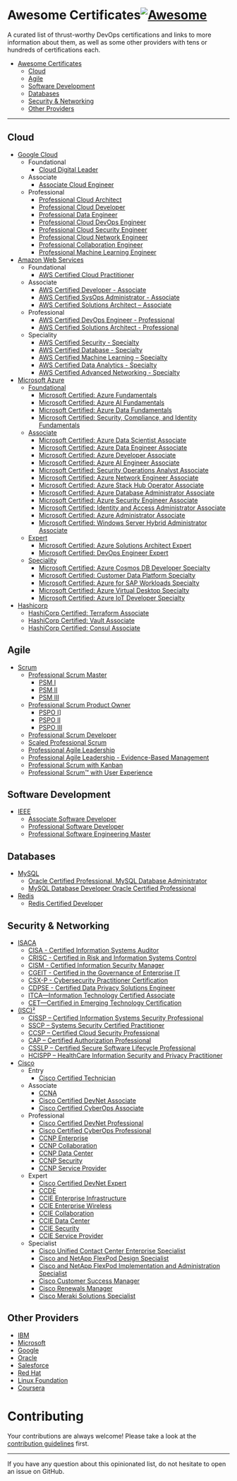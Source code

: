 # Awesome Certificates[![Awesome](https://awesome.re/badge-flat.svg)](https://awesome.re)
A curated list of thrust-worthy DevOps certifications and links to more information about them, as well as some other providers with tens or hundreds of certifications each.

- [Awesome Certificates](#awesome-certificates)
    - [Cloud](#cloud)
    - [Agile](#agile)
    - [Software Development](#software-development)
    - [Databases](#databases)
    - [Security & Networking](#security-networking)
    - [Other Providers](#other-providers-of-certifications)
---

## Cloud
* [Google Cloud](https://cloud.google.com/certification)
    * Foundational
        * [Cloud Digital Leader](https://cloud.google.com/certification/cloud-digital-leader)
    * Associate
        * [Associate Cloud Engineer](https://cloud.google.com/certification/cloud-engineer)
    * Professional
        * [Professional Cloud Architect](https://cloud.google.com/certification/cloud-architect)
        * [Professional Cloud Developer](https://cloud.google.com/certification/cloud-developer)
        * [Professional Data Engineer](https://cloud.google.com/certification/data-engineer)
        * [Professional Cloud DevOps Engineer](https://cloud.google.com/certification/cloud-devops-engineer)
        * [Professional Cloud Security Engineer](https://cloud.google.com/certification/cloud-security-engineer)
        * [Professional Cloud Network Engineer](https://cloud.google.com/certification/cloud-network-engineer)
        * [Professional Collaboration Engineer](https://cloud.google.com/certification/collaboration-engineer)
        * [Professional Machine Learning Engineer](https://cloud.google.com/certification/machine-learning-engineer)
* [Amazon Web Services](https://aws.amazon.com/certification/)
    * Foundational
        * [AWS Certified Cloud Practitioner](https://aws.amazon.com/certification/certified-cloud-practitioner)
    * Associate
        * [AWS Certified Developer - Associate](https://aws.amazon.com/certification/certified-developer-associate)
        * [AWS Certified SysOps Administrator - Associate](https://aws.amazon.com/certification/certified-sysops-admin-associate)
        * [AWS Certified Solutions Architect – Associate](https://aws.amazon.com/certification/certified-solutions-architect-associate)
    * Professional
        * [AWS Certified DevOps Engineer - Professional](https://aws.amazon.com/certification/certified-devops-engineer-professional)
        * [AWS Certified Solutions Architect - Professional](https://aws.amazon.com/certification/certified-solutions-architect-professional)
    * Speciality
        * [AWS Certified Security - Specialty](https://aws.amazon.com/certification/certified-security-specialty)
        * [AWS Certified Database - Specialty](https://aws.amazon.com/certification/certified-database-specialty)
        * [AWS Certified Machine Learning – Specialty](https://aws.amazon.com/certification/certified-machine-learning-specialty)
        * [AWS Certified Data Analytics - Specialty](https://aws.amazon.com/certification/certified-data-analytics-specialty)
        * [AWS Certified Advanced Networking - Specialty](https://aws.amazon.com/certification/certified-advanced-networking-specialty)
* [Microsoft Azure](https://docs.microsoft.com/en-us/learn/certifications/)
    * [Foundational](https://docs.microsoft.com/en-us/learn/certifications/browse/?type=fundamentals&resource_type=certification)
        * [Microsoft Certified: Azure Fundamentals](https://docs.microsoft.com/en-us/learn/certifications/azure-fundamentals)
        * [Microsoft Certified: Azure AI Fundamentals](https://docs.microsoft.com/en-us/learn/certifications/azure-ai-fundamentals/)
        * [Microsoft Certified: Azure Data Fundamentals](https://docs.microsoft.com/en-us/learn/certifications/azure-data-fundamentals/)
        * [Microsoft Certified: Security, Compliance, and Identity Fundamentals](https://docs.microsoft.com/en-us/learn/certifications/security-compliance-and-identity-fundamentals/)
    * [Associate](https://docs.microsoft.com/en-us/learn/certifications/browse/?resource_type=certification&products=azure&type=role-based&levels=intermediate)
        * [Microsoft Certified: Azure Data Scientist Associate](https://docs.microsoft.com/en-us/learn/certifications/azure-data-scientist/)
        * [Microsoft Certified: Azure Data Engineer Associate](https://docs.microsoft.com/en-us/learn/certifications/azure-data-engineer/)
        * [Microsoft Certified: Azure Developer Associate](https://docs.microsoft.com/en-us/learn/certifications/azure-developer/)
        * [Microsoft Certified: Azure AI Engineer Associate](https://docs.microsoft.com/en-us/learn/certifications/azure-ai-engineer/)
        * [Microsoft Certified: Security Operations Analyst Associate](https://docs.microsoft.com/en-us/learn/certifications/security-operations-analyst/)
        * [Microsoft Certified: Azure Network Engineer Associate](https://docs.microsoft.com/en-us/learn/certifications/azure-network-engineer-associate/)
        * [Microsoft Certified: Azure Stack Hub Operator Associate](https://docs.microsoft.com/en-us/learn/certifications/azure-stack-hub-operator/)
        * [Microsoft Certified: Azure Database Administrator Associate](https://docs.microsoft.com/en-us/learn/certifications/azure-database-administrator-associate/)
        * [Microsoft Certified: Azure Security Engineer Associate](https://docs.microsoft.com/en-us/learn/certifications/azure-security-engineer/)
        * [Microsoft Certified: Identity and Access Administrator Associate](https://docs.microsoft.com/en-us/learn/certifications/identity-and-access-administrator/)
        * [Microsoft Certified: Azure Administrator Associate](https://docs.microsoft.com/en-us/learn/certifications/azure-administrator/)
        * [Microsoft Certified: Windows Server Hybrid Administrator Associate](https://docs.microsoft.com/en-us/learn/certifications/windows-server-hybrid-administrator/)
    * [Expert](https://docs.microsoft.com/en-us/learn/certifications/browse/?resource_type=certification&products=azure&type=role-based&levels=advanced)
        * [Microsoft Certified: Azure Solutions Architect Expert](https://docs.microsoft.com/en-us/learn/certifications/azure-solutions-architect/)
        * [Microsoft Certified: DevOps Engineer Expert](https://docs.microsoft.com/en-us/learn/certifications/devops-engineer/)
    * [Speciality](https://docs.microsoft.com/en-us/learn/certifications/browse/?resource_type=certification&products=azure&type=specialty)
        * [Microsoft Certified: Azure Cosmos DB Developer Specialty](https://docs.microsoft.com/en-us/learn/certifications/azure-cosmos-db-developer-specialty/)
        * [Microsoft Certified: Customer Data Platform Specialty](https://docs.microsoft.com/en-us/learn/certifications/customer-data-platform-specialty/)
        * [Microsoft Certified: Azure for SAP Workloads Specialty](https://docs.microsoft.com/en-us/learn/certifications/azure-for-sap-workloads-specialty/)
        * [Microsoft Certified: Azure Virtual Desktop Specialty](https://docs.microsoft.com/en-us/learn/certifications/azure-virtual-desktop-specialty/)
        * [Microsoft Certified: Azure IoT Developer Specialty](https://docs.microsoft.com/en-us/learn/certifications/azure-iot-developer-specialty/)
* [Hashicorp](https://www.hashicorp.com/certification)
    * [HashiCorp Certified: Terraform Associate](https://www.hashicorp.com/certification/terraform-associate)
    * [HashiCorp Certified: Vault Associate](https://www.hashicorp.com/certification/vault-associate)
    * [HashiCorp Certified: Consul Associate](https://www.hashicorp.com/certification/consul-associate)

## Agile
* [Scrum](https://www.scrum.org/professional-scrum-certifications)
    * [Professional Scrum Master](https://www.scrum.org/professional-scrum-certifications/professional-scrum-master-assessments)
        * [PSM I](https://www.scrum.org/professional-scrum-master-i-certification)
        * [PSM II](https://www.scrum.org/professional-scrum-master-ii-certification)
        * [PSM III](https://www.scrum.org/professional-scrum-master-iii-certification)
    * [Professional Scrum Product Owner](https://www.scrum.org/professional-scrum-product-owner-certifications)
        * [PSPO I](https://www.scrum.org/professional-scrum-product-owner-i-certification)]
        * [PSPO II](https://www.scrum.org/professional-scrum-certifications/professional-scrum-product-owner-ii-assessment)
        * [PSPO III](https://www.scrum.org/professional-scrum-certifications/professional-scrum-product-owner-iii-assessment)
    * [Professional Scrum Developer](https://www.scrum.org/professional-scrum-developer-certification)
    * [Scaled Professional Scrum](https://www.scrum.org/scaled-professional-scrum-certification)
    * [Professional Agile Leadership](https://www.scrum.org/professional-agile-leadership-certification)
    * [Professional Agile Leadership - Evidence-Based Management](https://www.scrum.org/assessments/professional-agile-leadershiptm-evidence-based-managementtm-certification)
    * [Professional Scrum with Kanban](https://www.scrum.org/professional-scrum-with-kanban-certification)
    * [Professional Scrum™ with User Experience](https://www.scrum.org/professional-scrum-user-experience-certification)

## Software Development
* [IEEE](https://www.computer.org/education/certifications)
    * [Associate Software Developer](https://www.computer.org/product/education/associate-software-developer-certification)
    * [Professional Software Developer](https://www.computer.org/product/education/professional-software-developer-certification)
    * [Professional Software Engineering Master](https://www.computer.org/product/education/professional-software-engineering-master-certification)

## Databases
* [MySQL](https://www.mysql.com)
    * [Oracle Certified Professional, MySQL Database Administrator](https://education.oracle.com/oracle-certified-professional-mysql-80-database-administrator/trackp_MYSQLDBA80OCP)
    * [MySQL Database Developer Oracle Certified Professional](https://education.oracle.com/mysql-80-database-developer-oracle-certified-professional/trackp_MYSQLPRG80OCP)
* [Redis](https://university.redis.com/certification/)
    * [Redis Certified Developer](https://university.redis.com/certification/)

## Security & Networking
* [ISACA](https://www.isaca.org/credentialing)
    * [CISA - Certified Information Systems Auditor](https://www.isaca.org/credentialing/cisa)
    * [CRISC - Certified in Risk and Information Systems Control](https://www.isaca.org/credentialing/crisc)
    * [CISM - Certified Information Security Manager](https://www.isaca.org/credentialing/cism)
    * [CGEIT - Certified in the Governance of Enterprise IT](https://www.isaca.org/credentialing/cgeit)
    * [CSX-P - Cybersecurity Practitioner Certification](https://www.isaca.org/credentialing/csx-p)
    * [CDPSE - Certified Data Privacy Solutions Engineer](https://www.isaca.org/credentialing/certified-data-privacy-solutions-engineer)
    * [ITCA—Information Technology Certified Associate](https://www.isaca.org/credentialing/itca)
    * [CET—Certified in Emerging Technology Certification](https://www.isaca.org/credentialing/cet)
* [(ISC)²](https://www.isc2.org/Certifications)
    * [CISSP – Certified Information Systems Security Professional](https://www.isc2.org/Certifications/CISSP)
    * [SSCP – Systems Security Certified Practitioner](https://www.isc2.org/Certifications/SSCP)
    * [CCSP – Certified Cloud Security Professional](https://www.isc2.org/Certifications/CCSP)
    * [CAP – Certified Authorization Professional](https://www.isc2.org/Certifications/CAP)
    * [CSSLP – Certified Secure Software Lifecycle Professional](https://www.isc2.org/Certifications/CSSLP)
    * [HCISPP – HealthCare Information Security and Privacy Practitioner](https://www.isc2.org/Certifications/HCISPP)
* [Cisco](https://www.cisco.com/c/dam/en_us/training-events/certifications/career-path.pdf)
    * Entry
        * [Cisco Certified Technician](https://www.cisco.com/c/en/us/training-events/training-certifications/certifications/entry/technician-cct.html)
    * Associate
        * [CCNA](https://www.cisco.com/c/en/us/training-events/training-certifications/certifications/associate/ccna.html)
        * [Cisco Certified DevNet Associate](https://www.cisco.com/c/en/us/training-events/training-certifications/certifications/devnet/cisco-certified-devnet-associate.html)
        * [Cisco Certified CyberOps Associate](https://www.cisco.com/c/en/us/training-events/training-certifications/certifications/associate/cyberops-associate.html)
    * Professional
        * [Cisco Certified DevNet Professional](https://www.cisco.com/c/en/us/training-events/training-certifications/certifications/devnet/cisco-certified-devnet-professional.html)
        * [Cisco Certified CyberOps Professional](https://www.cisco.com/c/en/us/training-events/training-certifications/certifications/professional/cyberops-professional.html)
        * [CCNP Enterprise](https://www.cisco.com/c/en/us/training-events/training-certifications/certifications/professional/ccnp-enterprise.html)
        * [CCNP Collaboration](https://www.cisco.com/c/en/us/training-events/training-certifications/certifications/professional/ccnp-collaboration-v2.html)
        * [CCNP Data Center](https://www.cisco.com/c/en/us/training-events/training-certifications/certifications/professional/ccnp-data-center-v2.html)
        * [CCNP Security](https://www.cisco.com/c/en/us/training-events/training-certifications/certifications/professional/ccnp-security-v2.html)
        * [CCNP Service Provider](https://www.cisco.com/c/en/us/training-events/training-certifications/certifications/professional/ccnp-service-provider-v2.html)
    * Expert
        * [Cisco Certified DevNet Expert](https://www.cisco.com/c/en/us/training-events/training-certifications/certifications/expert/devnet-expert.html)
        * [CCDE](https://www.cisco.com/c/en/us/training-events/training-certifications/certifications/expert/ccde.html)
        * [CCIE Enterprise Infrastructure](https://www.cisco.com/c/en/us/training-events/training-certifications/certifications/expert/ccie-enterprise-infrastructure.html)
        * [CCIE Enterprise Wireless](https://www.cisco.com/c/en/us/training-events/training-certifications/certifications/expert/ccie-enterprise-wireless.html)
        * [CCIE Collaboration](https://www.cisco.com/c/en/us/training-events/training-certifications/certifications/expert/ccie-collaboration-v2.html)
        * [CCIE Data Center](https://www.cisco.com/c/en/us/training-events/training-certifications/certifications/expert/ccie-data-center-v2.html)
        * [CCIE Security](https://www.cisco.com/c/en/us/training-events/training-certifications/certifications/expert/ccie-security-v2.html)
        * [CCIE Service Provider](https://www.cisco.com/c/en/us/training-events/training-certifications/certifications/expert/ccie-service-provider-v2.html)
    * Specialist
        * [Cisco Unified Contact Center Enterprise Specialist](https://www.cisco.com/c/en/us/training-events/training-certifications/certifications/specialist/unified-contact-center-enterprise.html)
        * [Cisco and NetApp FlexPod Design Specialist](https://www.cisco.com/c/en/us/training-events/training-certifications/certifications/specialist/flexpod-design.html)
        * [Cisco and NetApp FlexPod Implementation and Administration Specialist](https://www.cisco.com/c/en/us/training-events/training-certifications/certifications/specialist/flexpod-implementation-administration.html)
        * [Cisco Customer Success Manager](https://www.cisco.com/c/en/us/training-events/training-certifications/certifications/digital-transformation-specialist/customer-success/manager.html)
        * [Cisco Renewals Manager](https://www.cisco.com/c/en/us/training-events/training-certifications/exams/current-list/cisco-renewals-manager-700-805-crm.html)
        * [Cisco Meraki Solutions Specialist](https://www.cisco.com/c/en/us/training-events/training-certifications/certifications/specialist/meraki-solutions.html)

## Other Providers
* [IBM](https://www.ibm.com/training/search?query=*&trainingType=Certification)
* [Microsoft](https://docs.microsoft.com/en-us/learn/certifications/browse/?resource_type=certification)
* [Google](https://grow.google/intl/europe/google-certificates)
* [Oracle](https://education.oracle.com/certification)
* [Salesforce](https://trailhead.salesforce.com/credentials)
* [Red Hat](https://www.redhat.com/en/services/certifications)
* [Linux Foundation](https://training.linuxfoundation.org/training/plan-your-training/)
* [Coursera](https://www.coursera.org/search?index=prod_all_launched_products_term_optimization&entityTypeDescription=Professional%20Certificates)

# Contributing

Your contributions are always welcome! Please take a look at the [contribution guidelines](https://github.com/hassanalinali/awesome-devops-certificates/blob/master/CONTRIBUTING.md) first.

- - -

If you have any question about this opinionated list, do not hesitate to open an issue on GitHub.